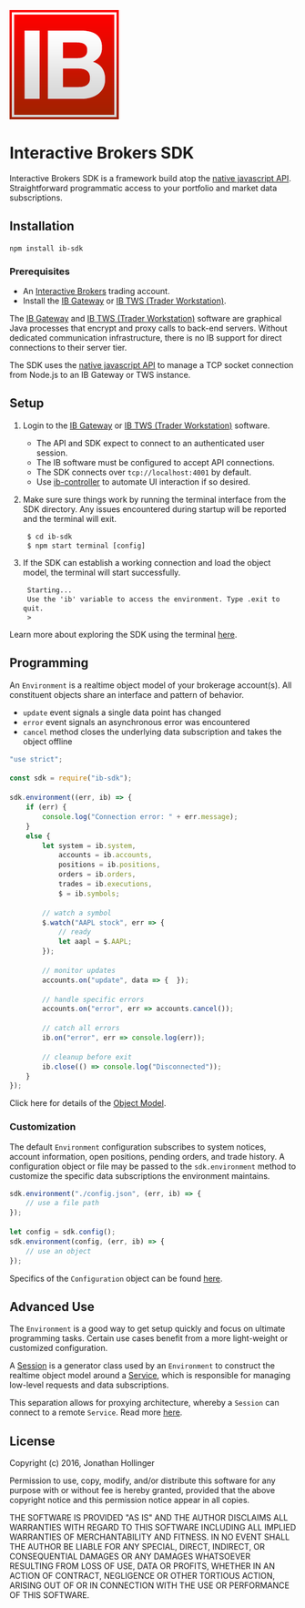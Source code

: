 [![Logo](./ib-logo.png)](http://interactivebrokers.com/)

# Interactive Brokers SDK

Interactive Brokers SDK is a framework build atop the [native javascript API](https://github.com/pilwon/node-ib).  Straightforward programmatic access to your portfolio and market data subscriptions.

## Installation

    npm install ib-sdk

### Prerequisites

* An [Interactive Brokers](https://www.interactivebrokers.com/) trading account.
* Install the [IB Gateway](http://interactivebrokers.github.io) or [IB TWS (Trader Workstation)](https://www.interactivebrokers.com/en/index.php?f=674&ns=T).

The [IB Gateway](http://interactivebrokers.github.io) and [IB TWS (Trader Workstation)](https://www.interactivebrokers.com/en/index.php?f=674&ns=T) software are graphical Java processes that encrypt and proxy calls to back-end servers.  Without dedicated communication infrastructure, there is no IB support for direct connections to their server tier.

The SDK uses the [native javascript API](https://github.com/pilwon/node-ib) to manage a TCP socket connection from Node.js to an IB Gateway or TWS instance.

## Setup

1. Login to the [IB Gateway](http://interactivebrokers.github.io) or [IB TWS (Trader Workstation)](https://www.interactivebrokers.com/en/index.php?f=674&ns=T) software.
    * The API and SDK expect to connect to an authenticated user session.
    * The IB software must be configured to accept API connections.
    * The SDK connects over `tcp://localhost:4001` by default.
    * Use [ib-controller](https://github.com/ib-controller/ib-controller/releases) to automate UI interaction if so desired.
2. Make sure sure things work by running the terminal interface from the SDK directory.  Any issues encountered during startup will be reported and the terminal will exit.

        $ cd ib-sdk
        $ npm start terminal [config]
    
3. If the SDK can establish a working connection and load the object model, the terminal will start successfully.

        Starting...
        Use the 'ib' variable to access the environment. Type .exit to quit.
        > 

Learn more about exploring the SDK using the terminal [here](./docs/terminal.md).

## Programming

An `Environment` is a realtime object model of your brokerage account(s).  All constituent objects share an interface and pattern of behavior.

* `update` event signals a single data point has changed
* `error` event signals an asynchronous error was encountered
* `cancel` method closes the underlying data subscription and takes the object offline

```javascript
"use strict";

const sdk = require("ib-sdk");

sdk.environment((err, ib) => {
    if (err) {
        console.log("Connection error: " + err.message);
    }
    else {
        let system = ib.system,
            accounts = ib.accounts,
            positions = ib.positions,
            orders = ib.orders,
            trades = ib.executions,
            $ = ib.symbols;
            
        // watch a symbol
        $.watch("AAPL stock", err => {
            // ready
            let aapl = $.AAPL;
        });    
            
        // monitor updates
        accounts.on("update", data => {  });
        
        // handle specific errors
        accounts.on("error", err => accounts.cancel());
    
        // catch all errors
        ib.on("error", err => console.log(err));
        
        // cleanup before exit
        ib.close(() => console.log("Disconnected"));
    }
});
```

Click here for details of the [Object Model](./docs/model.md).

### Customization

The default `Environment` configuration subscribes to system notices, account information, open positions, pending orders, and trade history.  A configuration object or file may be passed to the `sdk.environment` method to customize the specific data subscriptions the environment maintains.

```javascript
sdk.environment("./config.json", (err, ib) => {
    // use a file path
});

let config = sdk.config();
sdk.environment(config, (err, ib) => {
    // use an object
});
```

Specifics of the `Configuration` object can be found [here](./docs/configuration.md).

## Advanced Use

The `Environment` is a good way to get setup quickly and focus on ultimate programming tasks.  Certain use cases benefit from a more light-weight or customized configuration.

A [Session](./docs/session.md) is a generator class used by an `Environment` to construct the realtime object model around a [Service](./docs/service.md), which is responsible for managing low-level requests and data subscriptions.

This separation allows for proxying architecture, whereby a `Session` can connect to a remote `Service`.  Read more [here](./docs/remoting.md).

## License

Copyright (c) 2016, Jonathan Hollinger

Permission to use, copy, modify, and/or distribute this software for any purpose with or without fee is hereby granted, provided that the above copyright notice and this permission notice appear in all copies.

THE SOFTWARE IS PROVIDED "AS IS" AND THE AUTHOR DISCLAIMS ALL WARRANTIES WITH REGARD TO THIS SOFTWARE INCLUDING ALL IMPLIED WARRANTIES OF MERCHANTABILITY AND FITNESS. IN NO EVENT SHALL THE AUTHOR BE LIABLE FOR ANY SPECIAL, DIRECT, INDIRECT, OR CONSEQUENTIAL DAMAGES OR ANY DAMAGES WHATSOEVER RESULTING FROM LOSS OF USE, DATA OR PROFITS, WHETHER IN AN ACTION OF CONTRACT, NEGLIGENCE OR OTHER TORTIOUS ACTION, ARISING OUT OF OR IN CONNECTION WITH THE USE OR PERFORMANCE OF THIS SOFTWARE.